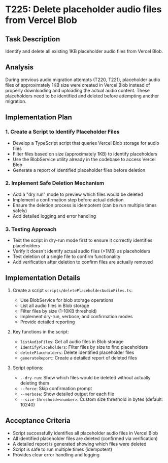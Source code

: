 # T225: Delete placeholder audio files from Vercel Blob

## Task Description
Identify and delete all existing 1KB placeholder audio files from Vercel Blob.

## Analysis
During previous audio migration attempts (T220, T221), placeholder audio files of approximately 1KB size were created in Vercel Blob instead of properly downloading and uploading the actual audio content. These placeholders need to be identified and deleted before attempting another migration.

## Implementation Plan

### 1. Create a Script to Identify Placeholder Files
- Develop a TypeScript script that queries Vercel Blob storage for audio files
- Filter files based on size (approximately 1KB) to identify placeholders
- Use the BlobService utility already in the codebase to access Vercel Blob
- Generate a report of identified placeholder files before deletion

### 2. Implement Safe Deletion Mechanism
- Add a "dry run" mode to preview which files would be deleted
- Implement a confirmation step before actual deletion
- Ensure the deletion process is idempotent (can be run multiple times safely)
- Add detailed logging and error handling

### 3. Testing Approach
- Test the script in dry-run mode first to ensure it correctly identifies placeholders
- Verify it doesn't identify actual audio files (>1MB) as placeholders
- Test deletion of a single file to confirm functionality
- Add verification after deletion to confirm files are actually removed

## Implementation Details

1. Create a script `scripts/deletePlaceholderAudioFiles.ts`:
   - Use BlobService for blob storage operations
   - List all audio files in Blob storage
   - Filter files by size (1-10KB threshold)
   - Implement dry-run, verbose, and confirmation modes
   - Provide detailed reporting

2. Key functions in the script:
   - `listAudioFiles`: Get all audio files in Blob storage
   - `identifyPlaceholders`: Filter files by size to find placeholders
   - `deletePlaceholders`: Delete identified placeholder files
   - `generateReport`: Create a detailed report of deleted files

3. Script options:
   - `--dry-run`: Show which files would be deleted without actually deleting them
   - `--force`: Skip confirmation prompt
   - `--verbose`: Show detailed output for each file
   - `--size-threshold=<number>`: Custom size threshold in bytes (default: 10240)

## Acceptance Criteria
- Script successfully identifies all placeholder audio files in Vercel Blob
- All identified placeholder files are deleted (confirmed via verification)
- A detailed report is generated showing which files were deleted
- Script is safe to run multiple times (idempotent)
- Provides clear error handling and logging